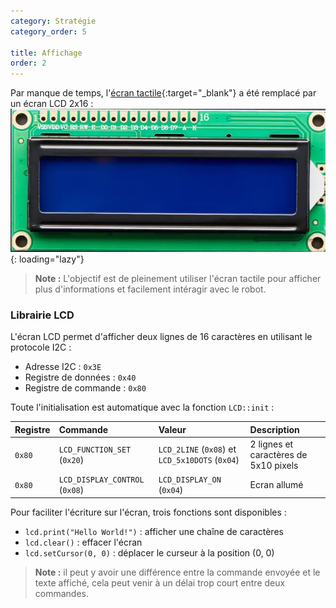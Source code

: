 ```yaml
---
category: Stratégie
category_order: 5

title: Affichage
order: 2
---
```


Par manque de temps, l'[écran tactile](https://github.com/RobotechNancy/Ecrans){:target="_blank"} a été remplacé par un écran LCD 2x16 :
![Ecran LCD](/images/components/LCD.webp){: loading="lazy"}

> **Note :** L'objectif est de pleinement utiliser l'écran tactile pour afficher plus d'informations et facilement intéragir avec le robot.

### Librairie LCD

L'écran LCD permet d'afficher deux lignes de 16 caractères en utilisant le protocole I2C :
- Adresse I2C : `0x3E`
- Registre de données : `0x40`
- Registre de commande : `0x80`

Toute l'initialisation est automatique avec la fonction `LCD::init` :

| Registre | Commande                       | Valeur                                          | Description                           |
| :------- | :----------------------------- | :---------------------------------------------- | :------------------------------------ |
| `0x80`   | `LCD_FUNCTION_SET` (`0x20`)    | `LCD_2LINE` (`0x08`) et `LCD_5x10DOTS` (`0x04`) | 2 lignes et caractères de 5x10 pixels |
| `0x80`   | `LCD_DISPLAY_CONTROL` (`0x08`) | `LCD_DISPLAY_ON` (`0x04`)                       | Ecran allumé                          |

Pour faciliter l'écriture sur l'écran, trois fonctions sont disponibles :
- `lcd.print("Hello World!")` : afficher une chaîne de caractères
- `lcd.clear()` : effacer l'écran
- `lcd.setCursor(0, 0)` : déplacer le curseur à la position (0, 0)

> **Note :** il peut y avoir une différence entre la commande envoyée et le texte affiché,
cela peut venir à un délai trop court entre deux commandes.
